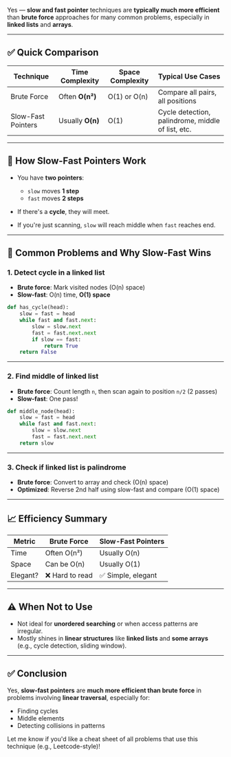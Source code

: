 Yes — **slow and fast pointer** techniques are **typically much more efficient** than **brute force** approaches for many common problems, especially in **linked lists** and **arrays**.

---

## ✅ Quick Comparison

| Technique          | Time Complexity  | Space Complexity | Typical Use Cases                                 |
| ------------------ | ---------------- | ---------------- | ------------------------------------------------- |
| Brute Force        | Often **O(n²)**  | O(1) or O(n)     | Compare all pairs, all positions                  |
| Slow-Fast Pointers | Usually **O(n)** | O(1)             | Cycle detection, palindrome, middle of list, etc. |

---

## 🧠 How Slow-Fast Pointers Work

* You have **two pointers**:

  * `slow` moves **1 step**
  * `fast` moves **2 steps**
* If there's a **cycle**, they will meet.
* If you're just scanning, `slow` will reach middle when `fast` reaches end.

---

## 🔁 Common Problems and Why Slow-Fast Wins

### 1. **Detect cycle in a linked list**

* **Brute force**: Mark visited nodes (O(n) space)
* **Slow-fast**: O(n) time, **O(1) space**

```python
def has_cycle(head):
    slow = fast = head
    while fast and fast.next:
        slow = slow.next
        fast = fast.next.next
        if slow == fast:
            return True
    return False
```

---

### 2. **Find middle of linked list**

* **Brute force**: Count length `n`, then scan again to position `n/2` (2 passes)
* **Slow-fast**: One pass!

```python
def middle_node(head):
    slow = fast = head
    while fast and fast.next:
        slow = slow.next
        fast = fast.next.next
    return slow
```

---

### 3. **Check if linked list is palindrome**

* **Brute force**: Convert to array and check (O(n) space)
* **Optimized**: Reverse 2nd half using slow-fast and compare (O(1) space)

---

## 📈 Efficiency Summary

| Metric   | Brute Force    | Slow-Fast Pointers |
| -------- | -------------- | ------------------ |
| Time     | Often O(n²)    | Usually O(n)       |
| Space    | Can be O(n)    | Usually O(1)       |
| Elegant? | ❌ Hard to read | ✅ Simple, elegant  |

---

## ⚠️ When Not to Use

* Not ideal for **unordered searching** or when access patterns are irregular.
* Mostly shines in **linear structures** like **linked lists** and **some arrays** (e.g., cycle detection, sliding window).

---

## ✅ Conclusion

Yes, **slow-fast pointers** are **much more efficient than brute force** in problems involving **linear traversal**, especially for:

* Finding cycles
* Middle elements
* Detecting collisions in patterns

Let me know if you'd like a cheat sheet of all problems that use this technique (e.g., Leetcode-style)!
